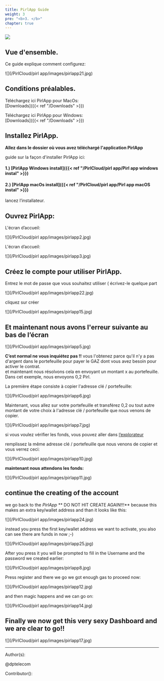```yaml
---
title: PirlApp Guide
weight: 3
pre: "<b>3. </b>"
chapter: true
---
```

![](/images_headers/pirlapp.png)


## Vue d'ensemble.  

Ce guide explique comment  configurez:  

![](/PirlCloud/pirl app/images/pirlapp21.jpg)

## Conditions préalables.

Téléchargez ici PirlApp pour MacOs:  
[Downloads]({{< ref "/Downloads" >}})


Téléchargez ici  PirlApp pour Windows:  
[Downloads]({{< ref "/Downloads" >}})

## Installez  PirlApp.

**Allez dans le dossier où vous avez téléchargé l'application PirlApp**

guide sur la façon d'installer PirlApp ici:  

#### 1.) [PirlApp Windows install]({{< ref "/PirlCloud/pirl app/Pirl app windows instal" >}})
#### 2.) [PirlApp macOs install]({{< ref "/PirlCloud/pirl app/Pirl app macOS instal" >}})


lancez l’installateur.

## Ouvrez PirlApp:

L'écran d’accueil:  

![](/PirlCloud/pirl app/images/pirlapp2.jpg)

L'écran d’accueil:

![](/PirlCloud/pirl app/images/pirlapp3.jpg)


## Créez le compte pour utiliser PirlApp.

Entrez le mot de passe que vous souhaitez utiliser ( écrivez-le quelque part 

![](/PirlCloud/pirl app/images/pirlapp22.jpg)

cliquez sur créer

![](/PirlCloud/pirl app/images/pirlapp15.jpg)

## Et maintenant nous avons l'erreur suivante au bas de l’écran

![](/PirlCloud/pirl app/images/pirlapp5.jpg)


**C’est normal ne vous inquiétez pas !!**
vous l'obtenez parce qu'il n'y a pas d'argent dans le portefeuille pour payer le GAZ dont vous avez besoin pour activer le contrat.  
et maintenant nous résolvons cela en envoyant un montant x au portefeuille. Dans cet exemple, nous envoyons 0,2 Pirl.  

La première étape consiste à copier l'adresse clé / portefeuille:  


![](/PirlCloud/pirl app/images/pirlapp6.jpg)


Maintenant, vous allez sur votre portefeuille et transférez 0,2 ou tout autre montant de votre choix à l'adresse clé / portefeuille que nous venons de copier.  

![](/PirlCloud/pirl app/images/pirlapp7.jpg)


si vous voulez vérifier les fonds, vous pouvez aller dans   [l’explorateur](https://devexplorer.pirl.io/home  "l’explorateur")

remplissez la même adresse  clé / portefeuille que nous venons de copier et vous verrez ceci:  

![](/PirlCloud/pirl app/images/pirlapp10.jpg)


**maintenant nous attendons  les fonds:**

![](/PirlCloud/pirl app/images/pirlapp11.jpg)


## continue the creating of the account

we go back to the *PirlApp*
**  DO NOT HIT CREATE AGAIN!!!**
because this makes an extra key/wallet address
and than it looks like this:

![](/PirlCloud/pirl app/images/pirlapp24.jpg)


instead you press the first key/wallet address we want to activate,
you also can see there are funds in now ;-)

![](/PirlCloud/pirl app/images/pirlapp25.jpg)



After you press it you will be prompted to fill in the Username and the password we created earlier:

![](/PirlCloud/pirl app/images/pirlapp8.jpg)


Press register and there we go we got enough gas to proceed now:

![](/PirlCloud/pirl app/images/pirlapp12.jpg)

and then magic happens and we can go on:

![](/PirlCloud/pirl app/images/pirlapp14.jpg)

## Finally we now get this very sexy Dashboard and we are clear to go!!

![](/PirlCloud/pirl app/images/pirlapp17.jpg)



---
Author(s):

@dptelecom

Contributor():

